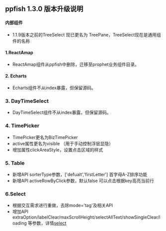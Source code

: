 ## ppfish 1.3.0 版本升级说明

#### 内部组件
- 1.1.9版本之前的TreeSelect 现已更名为 TreePane，TreeSelect现在是通用组件的名称

#### 1.ReactAmap
 
 - ReactAmap组件从ppfish中删除，迁移至prophet业务组件目录。
 
#### 2. Echarts 

 - Echarts组件不从index暴露，但保留源码。
 
### 3. DayTimeSelect

 - DayTimeSelect组件不从index暴露，但保留源码。
 
### 4. TimePicker

 - TimePicker更名为BizTimePicker
 - active属性更名为visible （用于手动控制浮层显隐）
 - 增加属性clickAreaStyle，设置点击区域的样式

### 5. Table

 - 新增API sorterType参数，['defualt','firstLetter'] 首字母A-Z排序功能
 - 新增API activeRowByClick参数，默认false 可以点击根据key高亮当前行  


### 6.Select

 - 根据交互需求进行重做，去除mode='tag'及相关API
 - 增加API extraOption/labelClear/maxScrollHeight/selectAllText/showSingleClear/loading 等参数，详情[select]('/#/components/select/'')

